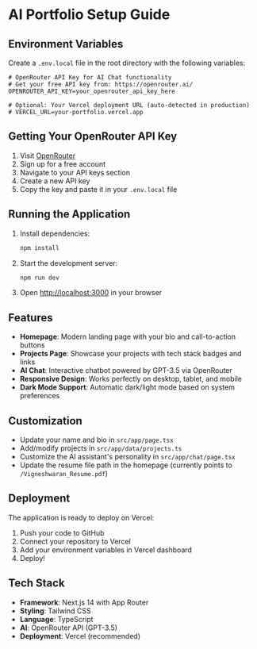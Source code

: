 # AI Portfolio Setup Guide

## Environment Variables

Create a `.env.local` file in the root directory with the following variables:

```env
# OpenRouter API Key for AI Chat functionality
# Get your free API key from: https://openrouter.ai/
OPENROUTER_API_KEY=your_openrouter_api_key_here

# Optional: Your Vercel deployment URL (auto-detected in production)
# VERCEL_URL=your-portfolio.vercel.app
```

## Getting Your OpenRouter API Key

1. Visit [OpenRouter](https://openrouter.ai/)
2. Sign up for a free account
3. Navigate to your API keys section
4. Create a new API key
5. Copy the key and paste it in your `.env.local` file

## Running the Application

1. Install dependencies:
   ```bash
   npm install
   ```

2. Start the development server:
   ```bash
   npm run dev
   ```

3. Open [http://localhost:3000](http://localhost:3000) in your browser

## Features

- **Homepage**: Modern landing page with your bio and call-to-action buttons
- **Projects Page**: Showcase your projects with tech stack badges and links
- **AI Chat**: Interactive chatbot powered by GPT-3.5 via OpenRouter
- **Responsive Design**: Works perfectly on desktop, tablet, and mobile
- **Dark Mode Support**: Automatic dark/light mode based on system preferences

## Customization

- Update your name and bio in `src/app/page.tsx`
- Add/modify projects in `src/app/data/projects.ts`
- Customize the AI assistant's personality in `src/app/chat/page.tsx`
- Update the resume file path in the homepage (currently points to `/Vigneshwaran_Resume.pdf`)

## Deployment

The application is ready to deploy on Vercel:

1. Push your code to GitHub
2. Connect your repository to Vercel
3. Add your environment variables in Vercel dashboard
4. Deploy!

## Tech Stack

- **Framework**: Next.js 14 with App Router
- **Styling**: Tailwind CSS
- **Language**: TypeScript
- **AI**: OpenRouter API (GPT-3.5)
- **Deployment**: Vercel (recommended) 